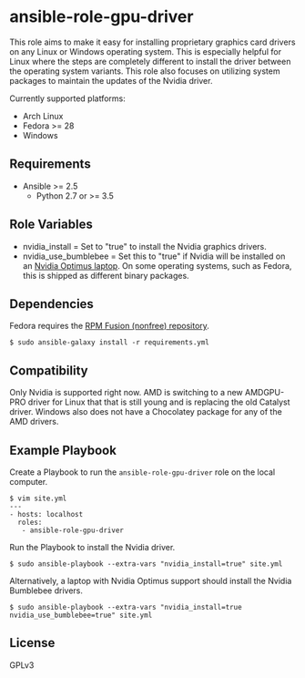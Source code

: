 # ansible-role-gpu-driver

This role aims to make it easy for installing proprietary graphics card drivers on any Linux or Windows operating system. This is especially helpful for Linux where the steps are completely different to install the driver between the operating system variants. This role also focuses on utilizing system packages to maintain the updates of the Nvidia driver.

Currently supported platforms:

* Arch Linux
* Fedora >= 28
* Windows

## Requirements

* Ansible >= 2.5
    * Python 2.7 or >= 3.5

## Role Variables

* nvidia_install = Set to "true" to install the Nvidia graphics drivers.
* nvidia_use_bumblebee = Set this to "true" if Nvidia will be installed on an [Nvidia Optimus laptop](https://www.geforce.com/hardware/technology/optimus/supported-gpus). On some operating systems, such as Fedora, this is shipped as different binary packages.

## Dependencies

Fedora requires the [RPM Fusion (nonfree) repository](https://rpmfusion.org/).

```
$ sudo ansible-galaxy install -r requirements.yml
```

## Compatibility

Only Nvidia is supported right now. AMD is switching to a new AMDGPU-PRO driver for Linux that that is still young and is replacing the old Catalyst driver. Windows also does not have a Chocolatey package for any of the AMD drivers.

## Example Playbook

Create a Playbook to run the `ansible-role-gpu-driver` role on the local computer.

```
$ vim site.yml
---
- hosts: localhost
  roles:
   - ansible-role-gpu-driver
```

Run the Playbook to install the Nvidia driver.

```
$ sudo ansible-playbook --extra-vars "nvidia_install=true" site.yml
```

Alternatively, a laptop with Nvidia Optimus support should install the Nvidia Bumblebee drivers.

```
$ sudo ansible-playbook --extra-vars "nvidia_install=true nvidia_use_bumblebee=true" site.yml
```

## License

GPLv3
